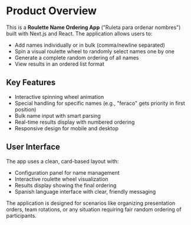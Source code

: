 # Product Overview

This is a **Roulette Name Ordering App** ("Ruleta para ordenar nombres") built with Next.js and React. The application allows users to:

- Add names individually or in bulk (comma/newline separated)
- Spin a visual roulette wheel to randomly select names one by one
- Generate a complete random ordering of all names
- View results in an ordered list format

## Key Features

- Interactive spinning wheel animation
- Special handling for specific names (e.g., "feraco" gets priority in first position)
- Bulk name input with smart parsing
- Real-time results display with numbered ordering
- Responsive design for mobile and desktop

## User Interface

The app uses a clean, card-based layout with:
- Configuration panel for name management
- Interactive roulette wheel visualization  
- Results display showing the final ordering
- Spanish language interface with clear, friendly messaging

The application is designed for scenarios like organizing presentation orders, team rotations, or any situation requiring fair random ordering of participants.